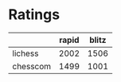 # Ratings

|          | rapid | blitz |
|----------|-------|-------|
| lichess  | 2002 | 1506 |
| chesscom | 1499 | 1001 |

